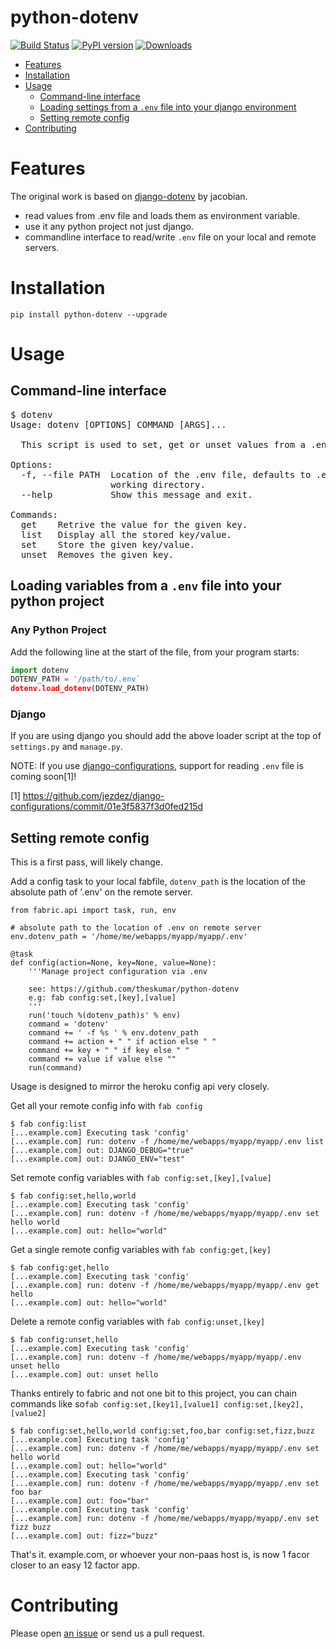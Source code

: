 # python-dotenv

[![Build Status](https://travis-ci.org/theskumar/python-dotenv.svg?branch=master)](https://travis-ci.org/theskumar/python-dotenv) [![PyPI version](https://badge.fury.io/py/python-dotenv.svg)](http://badge.fury.io/py/python-dotenv) [![Downloads](https://pypip.in/download/python-dotenv/badge.svg)](https://pypi.python.org/pypi/python-dotenv/)


<!-- MarkdownTOC depth=3-->
- [Features](#features)
- [Installation](#installation)
- [Usage](#usage)
  - [Command-line interface](#command-line-interface)
  - [Loading settings from a `.env` file into your django environment](#loading-settings-from-a-env-file-into-your-django-environment)
  - [Setting remote config](#setting-remote-config)
- [Contributing](#contributing)

<!-- /MarkdownTOC -->

# Features

The original work is based on [django-dotenv](https://github.com/jacobian/django-dotenv) by jacobian. 

- read values from .env file and loads them as environment variable.
- use it any python project not just django. 
- commandline interface to read/write `.env` file on your local and remote servers.

# Installation

```
pip install python-dotenv --upgrade
```

# Usage

## Command-line interface

<pre>
$ dotenv
Usage: dotenv [OPTIONS] COMMAND [ARGS]...

  This script is used to set, get or unset values from a .env file.

Options:
  -f, --file PATH  Location of the .env file, defaults to .env file in current
                   working directory.
  --help           Show this message and exit.

Commands:
  get    Retrive the value for the given key.
  list   Display all the stored key/value.
  set    Store the given key/value.
  unset  Removes the given key.
</pre>

## Loading variables from a `.env` file into your python project

### Any Python Project

Add the following line at the start of the file, from your program starts:

```python
import dotenv
DOTENV_PATH = '/path/to/.env`
dotenv.load_dotenv(DOTENV_PATH)
```

### Django

If you are using django you should add the above loader script at the top of `settings.py` and `manage.py`. 

NOTE: If you use [django-configurations], support for reading `.env` file is coming soon[1]!

[1] https://github.com/jezdez/django-configurations/commit/01e3f5837f3d0fed215d

[django-configurations]: https://github.com/jezdez/django-configurations


## Setting remote config

This is a first pass, will likely change.

Add a config task to your local fabfile, `dotenv_path` is the location of the absolute path of '.env' on the remote server.
```
from fabric.api import task, run, env

# absolute path to the location of .env on remote server
env.dotenv_path = '/home/me/webapps/myapp/myapp/.env'

@task
def config(action=None, key=None, value=None):
    '''Manage project configuration via .env

    see: https://github.com/theskumar/python-dotenv
    e.g: fab config:set,[key],[value]
    '''
    run('touch %(dotenv_path)s' % env)
    command = 'dotenv'
    command += ' -f %s ' % env.dotenv_path
    command += action + " " if action else " "
    command += key + " " if key else " "
    command += value if value else ""
    run(command)
```

Usage is designed to mirror the heroku config api very closely.

Get all your remote config info with `fab config`
```
$ fab config:list
[...example.com] Executing task 'config'
[...example.com] run: dotenv -f /home/me/webapps/myapp/myapp/.env list
[...example.com] out: DJANGO_DEBUG="true"
[...example.com] out: DJANGO_ENV="test"
```

Set remote config variables with `fab config:set,[key],[value]`
```
$ fab config:set,hello,world
[...example.com] Executing task 'config'
[...example.com] run: dotenv -f /home/me/webapps/myapp/myapp/.env set hello world
[...example.com] out: hello="world"
```

Get a single remote config variables with `fab config:get,[key]`
```
$ fab config:get,hello
[...example.com] Executing task 'config'
[...example.com] run: dotenv -f /home/me/webapps/myapp/myapp/.env get hello
[...example.com] out: hello="world"
```

Delete a remote config variables with `fab config:unset,[key]`
```
$ fab config:unset,hello
[...example.com] Executing task 'config'
[...example.com] run: dotenv -f /home/me/webapps/myapp/myapp/.env unset hello
[...example.com] out: unset hello
```

Thanks entirely to fabric and not one bit to this project, you can chain commands like so`fab config:set,[key1],[value1] config:set,[key2],[value2]`
```
$ fab config:set,hello,world config:set,foo,bar config:set,fizz,buzz
[...example.com] Executing task 'config'
[...example.com] run: dotenv -f /home/me/webapps/myapp/myapp/.env set hello world
[...example.com] out: hello="world"
[...example.com] Executing task 'config'
[...example.com] run: dotenv -f /home/me/webapps/myapp/myapp/.env set foo bar
[...example.com] out: foo="bar"
[...example.com] Executing task 'config'
[...example.com] run: dotenv -f /home/me/webapps/myapp/myapp/.env set fizz buzz
[...example.com] out: fizz="buzz"
```

That's it. example.com, or whoever your non-paas host is, is now 1 facor closer to an easy 12 factor app.

# Contributing

Please open [an issue] or send us a pull request.

[an issue]: https://github.com/theskumar/python-dotenv/issues/new
